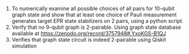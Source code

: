 1. To numerically examine all possible choices of all pairs for 10-qubit graph state and show that at least one choice of Pauli measurement generates target EPR state stabilizers on 2 pairs, using a python script.
2. Verify that no 9-qubit graph is 2-pairable. Using graph state database available at https://zenodo.org/record/3757948#.YxoKGS-B1QJ
3. Verifies that graph state circuit is indeed 2-pairable using Qiskit simulation